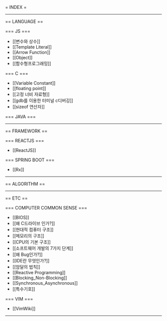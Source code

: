= INDEX = 

----------------------------------------

== LANGUAGE ==

  === JS ===
  * [[변수와 상수]]
  * [[Template Literal]]
  * [[Arrow Function]]
  * [[Object]]
  * [[함수형프로그래밍]]

  === C ===
  * [[Variable Constant]]
  * [[floating point]]
  * [[고정 너비 자료형]]
  * [[gdb를 이용한 터미널 c디버깅]]
  * [[sizeof 연산자]]
  
  === JAVA ===

----------------------------------------
  
== FRAMEWORK ==

  === REACTJS ===
  * [[ReactJS]]
  
  === SPRING BOOT ===
  * [[Rx]]
  
----------------------------------------
  
== ALGORITHM ==

----------------------------------------

== ETC ==

  === COMPUTER COMMON SENSE ===
  * [[BIOS]]
  * [[왜 C드라이브 인가?]]
  * [[현대적 컴퓨터 구조]]
  * [[메모리의 구조]]
  * [[CPU의 기본 구조]]
  * [[소프트웨어 개발의 7가지 단계]]
  * [[왜 Bug인가?]]
  * [[IDE란 무엇인가?]]
  * [[암달의 법칙]]
  * [[Reactive Programming]]
  * [[Blocking_Non-Blocking]]
  * [[Synchronous_Asynchronous]]
  * [[특수기호]]

  === VIM ===
  * [[VimWiki]]
  
----------------------------------------
